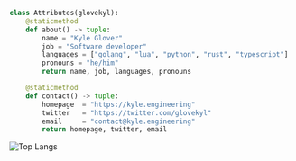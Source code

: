<!-- <div align="center">
    <h1 align="center">👋 Hey, I'm Kyle Glover</h1>
</div> -->

<!-- ### Hi there 👋 -->

<!-- ![Kyle's GitHub stats](https://github-readme-stats.vercel.app/api?username=glovekyl&show_icons=true) -->

```python
class Attributes(glovekyl):
    @staticmethod
    def about() -> tuple:
        name = "Kyle Glover"
        job = "Software developer"
        languages = ["golang", "lua", "python", "rust", "typescript"]
        pronouns = "he/him"
        return name, job, languages, pronouns

    @staticmethod
    def contact() -> tuple:
        homepage  = "https://kyle.engineering"
        twitter   = "https://twitter.com/glovekyl"
        email     = "contact@kyle.engineering"
        return homepage, twitter, email    
```

![Top Langs](https://github-readme-stats.vercel.app/api/top-langs/?username=glovekyl&layout=compact)

<!--
**glovekyl/glovekyl** is a ✨ _special_ ✨ repository because its `README.md` (this file) appears on your GitHub profile.

Here are some ideas to get you started:

- 🔭 I’m currently working on ...
- 🌱 I’m currently learning ...
- 👯 I’m looking to collaborate on ...
- 🤔 I’m looking for help with ...
- 💬 Ask me about ...
- 📫 How to reach me: ...
- 😄 Pronouns: ...
- ⚡ Fun fact: ...
-->

